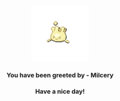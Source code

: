 <p align="center">
            <img src="https://raw.githubusercontent.com/PokeAPI/sprites/master/sprites/pokemon/868.png" width="150" height="150">
          </p>
          <h3 align="center">You have been greeted by - <b>Milcery</b></h3>
          <h3 align="center">Have a nice day!</h3>
        